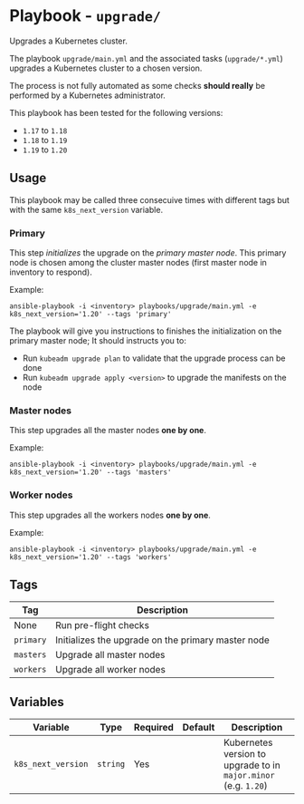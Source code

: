 # Playbook - `upgrade/`

Upgrades a Kubernetes cluster.

The playbook `upgrade/main.yml` and the associated tasks (`upgrade/*.yml`)
upgrades a Kubernetes cluster to a chosen version.

The process is not fully automated as some checks **should really** be
performed by a Kubernetes administrator.

This playbook has been tested for the following versions:

* `1.17` to `1.18`
* `1.18` to `1.19`
* `1.19` to `1.20`

## Usage

This playbook may be called three consecuive times with different tags but with
the same `k8s_next_version` variable.

### Primary

This step *initializes* the upgrade on the *primary master node*.
This primary node is chosen among the cluster master nodes (first master node
in inventory to respond).

Example:

```shell
ansible-playbook -i <inventory> playbooks/upgrade/main.yml -e k8s_next_version='1.20' --tags 'primary'
```

The playbook will give you instructions to finishes the initialization on the
primary master node; It should instructs you to:

* Run `kubeadm upgrade plan` to validate that the upgrade process can be done
* Run `kubeadm upgrade apply <version>` to upgrade the manifests on the node

### Master nodes

This step upgrades all the master nodes **one by one**.

Example:

```shell
ansible-playbook -i <inventory> playbooks/upgrade/main.yml -e k8s_next_version='1.20' --tags 'masters'
```

### Worker nodes

This step upgrades all the workers nodes **one by one**.

Example:

```shell
ansible-playbook -i <inventory> playbooks/upgrade/main.yml -e k8s_next_version='1.20' --tags 'workers'
```

## Tags

| Tag       | Description                                        |
|-----------|----------------------------------------------------|
| None      | Run pre-flight checks                              |
| `primary` | Initializes the upgrade on the primary master node |
| `masters` | Upgrade all master nodes                           |
| `workers` | Upgrade all worker nodes                           |

## Variables

| Variable           | Type     | Required | Default | Description                                                     |
|--------------------|----------|----------|---------|-----------------------------------------------------------------|
| `k8s_next_version` | `string` | Yes      |         | Kubernetes version to upgrade to in `major.minor` (e.g. `1.20`) |
